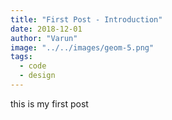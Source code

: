 ```yaml
---
title: "First Post - Introduction"
date: 2018-12-01
author: "Varun"
image: "../../images/geom-5.png"
tags:
  - code
  - design
---
```


this is my first post
